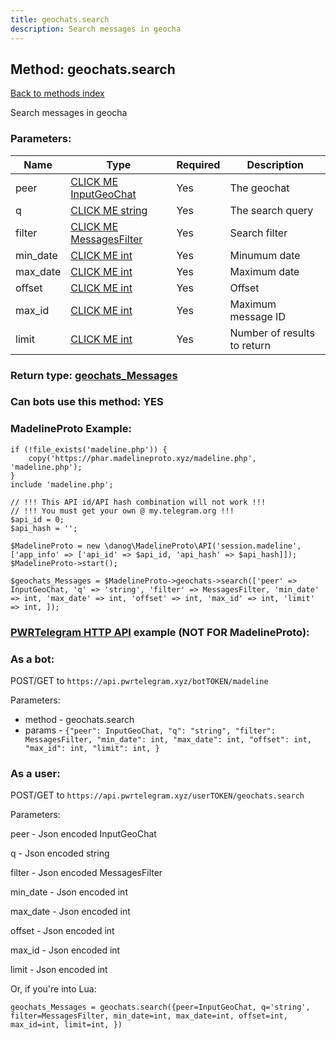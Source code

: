```yaml
---
title: geochats.search
description: Search messages in geocha
---
```

## Method: geochats.search  
[Back to methods index](index.md)


Search messages in geocha

### Parameters:

| Name     |    Type       | Required | Description |
|----------|---------------|----------|-------------|
|peer|[CLICK ME InputGeoChat](../types/InputGeoChat.md) | Yes|The geochat|
|q|[CLICK ME string](../types/string.md) | Yes|The search query|
|filter|[CLICK ME MessagesFilter](../types/MessagesFilter.md) | Yes|Search filter|
|min\_date|[CLICK ME int](../types/int.md) | Yes|Minumum date|
|max\_date|[CLICK ME int](../types/int.md) | Yes|Maximum date|
|offset|[CLICK ME int](../types/int.md) | Yes|Offset|
|max\_id|[CLICK ME int](../types/int.md) | Yes|Maximum message ID|
|limit|[CLICK ME int](../types/int.md) | Yes|Number of results to return|


### Return type: [geochats\_Messages](../types/geochats_Messages.md)

### Can bots use this method: **YES**


### MadelineProto Example:


```
if (!file_exists('madeline.php')) {
    copy('https://phar.madelineproto.xyz/madeline.php', 'madeline.php');
}
include 'madeline.php';

// !!! This API id/API hash combination will not work !!!
// !!! You must get your own @ my.telegram.org !!!
$api_id = 0;
$api_hash = '';

$MadelineProto = new \danog\MadelineProto\API('session.madeline', ['app_info' => ['api_id' => $api_id, 'api_hash' => $api_hash]]);
$MadelineProto->start();

$geochats_Messages = $MadelineProto->geochats->search(['peer' => InputGeoChat, 'q' => 'string', 'filter' => MessagesFilter, 'min_date' => int, 'max_date' => int, 'offset' => int, 'max_id' => int, 'limit' => int, ]);
```

### [PWRTelegram HTTP API](https://pwrtelegram.xyz) example (NOT FOR MadelineProto):

### As a bot:

POST/GET to `https://api.pwrtelegram.xyz/botTOKEN/madeline`

Parameters:

* method - geochats.search
* params - `{"peer": InputGeoChat, "q": "string", "filter": MessagesFilter, "min_date": int, "max_date": int, "offset": int, "max_id": int, "limit": int, }`



### As a user:

POST/GET to `https://api.pwrtelegram.xyz/userTOKEN/geochats.search`

Parameters:

peer - Json encoded InputGeoChat

q - Json encoded string

filter - Json encoded MessagesFilter

min_date - Json encoded int

max_date - Json encoded int

offset - Json encoded int

max_id - Json encoded int

limit - Json encoded int




Or, if you're into Lua:

```
geochats_Messages = geochats.search({peer=InputGeoChat, q='string', filter=MessagesFilter, min_date=int, max_date=int, offset=int, max_id=int, limit=int, })
```

